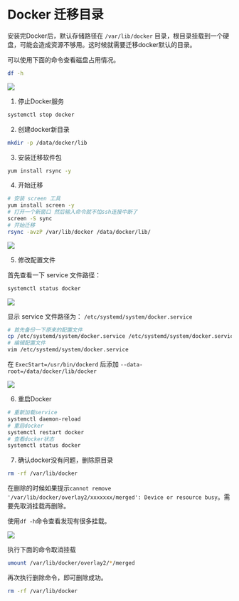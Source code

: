# Docker 迁移目录

安装完Docker后，默认存储路径在 `/var/lib/docker` 目录，根目录挂载到一个硬盘，可能会造成资源不够用。这时候就需要迁移docker默认的目录。

可以使用下面的命令查看磁盘占用情况。
```bash
df -h
```

![](https://danerlt-1258802437.cos.ap-chongqing.myqcloud.com/2024-03-21-B1TsPr.png)


1. 停止Docker服务

```bash
systemctl stop docker
```

2. 创建docker新目录

```bash
mkdir -p /data/docker/lib
```

3. 安装迁移软件包

```bash
yum install rsync -y
```

4. 开始迁移

```bash
# 安装 screen 工具
yum install screen -y
# 打开一个新窗口 然后输入命令就不怕ssh连接中断了
screen -S sync
# 开始迁移
rsync -avzP /var/lib/docker /data/docker/lib/
```

![](https://danerlt-1258802437.cos.ap-chongqing.myqcloud.com/2024-03-21-HIPoiT.png)

5. 修改配置文件 

首先查看一下 service 文件路径：

```bash
systemctl status docker
```

![](https://danerlt-1258802437.cos.ap-chongqing.myqcloud.com/2024-03-22-YfgLNg.png)

显示 service 文件路径为： `/etc/systemd/system/docker.service`

```bash
# 首先备份一下原来的配置文件
cp /etc/systemd/system/docker.service /etc/systemd/system/docker.service.bak
# 编辑配置文件
vim /etc/systemd/system/docker.service
```

在 `ExecStart=/usr/bin/dockerd` 后添加 `--data-root=/data/docker/lib/docker`

![](https://danerlt-1258802437.cos.ap-chongqing.myqcloud.com/2024-03-22-KuCV02.png)


6. 重启Docker

```bash
# 重新加载service
systemctl daemon-reload
# 重启docker
systemctl restart docker
# 查看docker状态
systemctl status docker
```

7. 确认docker没有问题，删除原目录

```bash
rm -rf /var/lib/docker
```

在删除的时候如果提示`cannot remove '/var/lib/docker/overlay2/xxxxxxx/merged': Device or resource busy`。需要先取消挂载再删除。

使用`df -h`命令查看发现有很多挂载。

![](https://danerlt-1258802437.cos.ap-chongqing.myqcloud.com/2024-03-22-0Bhzkw.png)

执行下面的命令取消挂载
```bash
umount /var/lib/docker/overlay2/*/merged
```

再次执行删除命令，即可删除成功。
```bash
rm -rf /var/lib/docker
```
